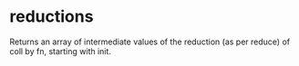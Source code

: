 reductions
==========

Returns an array of intermediate values of the reduction (as per reduce) of coll by fn, starting with init.

